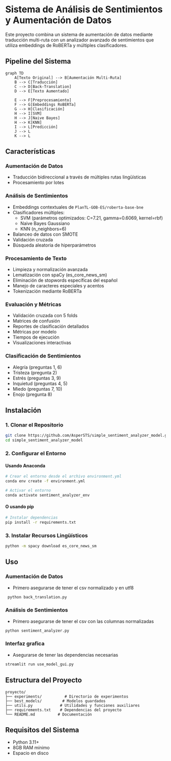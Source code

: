 # Sistema de Análisis de Sentimientos y Aumentación de Datos

Este proyecto combina un sistema de aumentación de datos mediante traducción multi-ruta con un analizador avanzado de sentimientos que utiliza embeddings de RoBERTa y múltiples clasificadores.

## Pipeline del Sistema
```mermaid
graph TD
    A[Texto Original] --> B[Aumentación Multi-Ruta]
    B --> C[Traducción]
    C --> D[Back-Translation]
    D --> E[Texto Aumentado]
    
    E --> F[Preprocesamiento]
    F --> G[Embeddings RoBERTa]
    G --> H[Clasificación]
    H --> I[SVM]
    H --> J[Naive Bayes]
    H --> K[KNN]
    I --> L[Predicción]
    J --> L
    K --> L
```

## Características

### Aumentación de Datos
- Traducción bidireccional a través de múltiples rutas lingüísticas
- Procesamiento por lotes

### Análisis de Sentimientos
- Embeddings contextuales de `PlanTL-GOB-ES/roberta-base-bne`
- Clasificadores múltiples:
  - SVM (parámetros optimizados: C=7.21, gamma=0.6069, kernel=rbf)
  - Naive Bayes Gaussiano
  - KNN (n_neighbors=6)
- Balanceo de datos con SMOTE
- Validación cruzada 
- Búsqueda aleatoria de hiperparámetros

### Procesamiento de Texto
- Limpieza y normalización avanzada
- Lematización con spaCy (es_core_news_sm)
- Eliminación de stopwords específicas del español
- Manejo de caracteres especiales y acentos
- Tokenización mediante RoBERTa

### Evaluación y Métricas
- Validación cruzada con 5 folds
- Matrices de confusión
- Reportes de clasificación detallados
- Métricas por modelo
- Tiempos de ejecución
- Visualizaciones interactivas

### Clasificación de Sentimientos
- Alegría (preguntas 1, 6)
- Tristeza (pregunta 2)
- Estrés (preguntas 3, 9)
- Inquietud (preguntas 4, 5)
- Miedo (preguntas 7, 10)
- Enojo (pregunta 8)

## Instalación

### 1. Clonar el Repositorio
```bash
git clone https://github.com/AsperSTS/simple_sentiment_analyzer_model.git
cd simple_sentiment_analyzer_model
```

### 2. Configurar el Entorno

#### Usando Anaconda
```bash
# Crear el entorno desde el archivo environment.yml
conda env create -f environment.yml

# Activar el entorno
conda activate sentiment_analyzer_env
```

#### O usando pip
```bash
# Instalar dependencias
pip install -r requirements.txt
```

### 3. Instalar Recursos Lingüísticos
```bash
python -m spacy download es_core_news_sm
```

## Uso

### Aumentación de Datos
- Primero asegurarse de tener el csv normalizado y en utf8

```python
 python back_translation.py
```

### Análisis de Sentimientos
- Primero asegurarse de tener el csv con las columnas normalizadas
```python
python sentiment_analyzer.py
```

### Interfaz grafica
- Asegurarse de tener las dependencias necesarias  
```python
streamlit run use_model_gui.py
```

## Estructura del Proyecto
```
proyecto/
├── experiments/          # Directorio de experimentos
├── best_models/         # Modelos guardados
├── utils.py            # Utilidades y funciones auxiliares
├── requirements.txt    # Dependencias del proyecto
└── README.md          # Documentación
```

## Requisitos del Sistema
- Python 3.11+
- 8GB RAM mínimo
- Espacio en disco 

